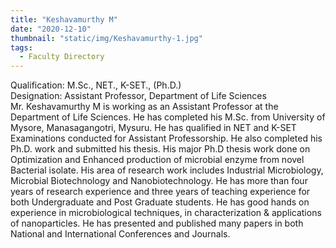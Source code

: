 ```yaml
---
title: "Keshavamurthy M"
date: "2020-12-10"
thumbnail: "static/img/Keshavamurthy-1.jpg"
tags:
  - Faculty Directory
---
```


Qualification: M.Sc., NET., K-SET., (Ph.D.)  
Designation: Assistant Professor, Department of Life Sciences  
Mr. Keshavamurthy M is working as an Assistant Professor at the Department of Life Sciences. He has completed his M.Sc. from University of Mysore, Manasagangotri, Mysuru. He has qualified in NET and K-SET Examinations conducted for Assistant Professorship. He also completed his Ph.D. work and submitted his thesis. His major Ph.D thesis work done on Optimization and Enhanced production of microbial enzyme from novel Bacterial isolate. His area of research work includes Industrial Microbiology, Microbial Biotechnology and Nanobiotechnology. He has more than four years of research experience and three years of teaching experience for both Undergraduate and Post Graduate students. He has good hands on experience in microbiological techniques, in characterization & applications of nanoparticles. He has presented and published many papers in both National and International Conferences and Journals.
